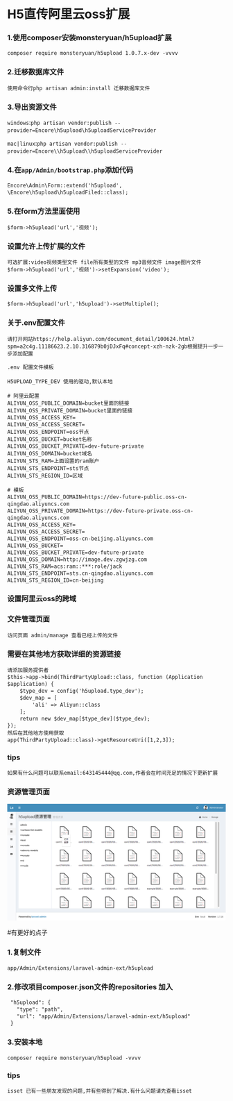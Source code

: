 # H5直传阿里云oss扩展

### 1.使用composer安装monsteryuan/h5upload扩展

````
composer require monsteryuan/h5upload 1.0.7.x-dev -vvvv
````

### 2.迁移数据库文件

````
使用命令行php artisan admin:install 迁移数据库文件
````

### 3.导出资源文件

`windows`:`php artisan vendor:publish --provider=Encore\h5upload\h5uploadServiceProvider`

`mac|linux`:`php artisan vendor:publish --provider=Encore\\h5upload\\h5uploadServiceProvider`

### 4.在`app/Admin/bootstrap.php`添加代码

```
Encore\Admin\Form::extend('h5upload', \Encore\h5upload\h5uploadFiled::class);
```

### 5.在form方法里面使用

``
$form->h5upload('url','视频');
``

### 设置允许上传扩展的文件

```
可选扩展:video视频类型文件 file所有类型的文件 mp3音频文件 image图片文件
$form->h5upload('url','视频')->setExpansion('video');
```

### 设置多文件上传
```
$form->h5upload('url','h5upload')->setMultiple();
```

### 关于.env配置文件
```
请打开网站https://help.aliyun.com/document_detail/100624.html?spm=a2c4g.11186623.2.10.316879b0jDJxFq#concept-xzh-nzk-2gb根据提升一步一步添加配置
```

```
.env 配置文件模板

H5UPLOAD_TYPE_DEV 使用的驱动,默认本地

# 阿里云配置
ALIYUN_OSS_PUBLIC_DOMAIN=bucket里面的链接
ALIYUN_OSS_PRIVATE_DOMAIN=bucket里面的链接
ALIYUN_OSS_ACCESS_KEY=
ALIYUN_OSS_ACCESS_SECRET=
ALIYUN_OSS_ENDPOINT=oss节点
ALIYUN_OSS_BUCKET=bucket名称
ALIYUN_OSS_BUCKET_PRIVATE=dev-future-private
ALIYUN_OSS_DOMAIN=bucket域名
ALIYUN_STS_RAM=上面设置的ram账户
ALIYUN_STS_ENDPOINT=sts节点
ALIYUN_STS_REGION_ID=区域

# 模板
ALIYUN_OSS_PUBLIC_DOMAIN=https://dev-future-public.oss-cn-qingdao.aliyuncs.com
ALIYUN_OSS_PRIVATE_DOMAIN=https://dev-future-private.oss-cn-qingdao.aliyuncs.com
ALIYUN_OSS_ACCESS_KEY=
ALIYUN_OSS_ACCESS_SECRET=
ALIYUN_OSS_ENDPOINT=oss-cn-beijing.aliyuncs.com
ALIYUN_OSS_BUCKET=
ALIYUN_OSS_BUCKET_PRIVATE=dev-future-private
ALIYUN_OSS_DOMAIN=http://image.dev.zgwjzg.com
ALIYUN_STS_RAM=acs:ram::***:role/jack
ALIYUN_STS_ENDPOINT=sts.cn-qingdao.aliyuncs.com
ALIYUN_STS_REGION_ID=cn-beijing

```

### 设置阿里云oss的跨域


### 文件管理页面
```
访问页面 admin/manage 查看已经上传的文件
```

### 需要在其他地方获取详细的资源链接
```
请添加服务提供者
$this->app->bind(ThirdPartyUpload::class, function (Application $application) {
    $type_dev = config('h5upload.type_dev');
    $dev_map = [
        'ali' => Aliyun::class
    ];
    return new $dev_map[$type_dev]($type_dev);
});
然后在其他地方使用获取
app(ThirdPartyUpload::class)->getResourceUri([1,2,3]);
```

### tips
```
如果有什么问题可以联系email:643145444@qq.com,作者会在时间充足的情况下更新扩展
```

### 资源管理页面

![avatar](mange.png)


#有更好的点子
### 1.复制文件
``
app/Admin/Extensions/laravel-admin-ext/h5upload
``

### 2.修改项目composer.json文件的repositories 加入

````
 "h5upload": {
   "type": "path",
   "url": "app/Admin/Extensions/laravel-admin-ext/h5upload"
 }
````

### 3.安装本地

```
composer require monsteryuan/h5upload -vvvv
```

### tips 

```
isset 已有一些朋友发现的问题,并有些得到了解决.有什么问题请先查看isset
```
